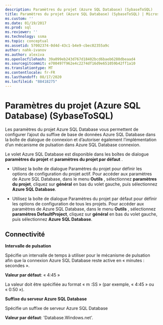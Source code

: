 ```yaml
---
description: Paramètres du projet (Azure SQL Database) (SybaseToSQL)
title: Paramètres du projet (Azure SQL Database) (SybaseToSQL) | Microsoft Docs
ms.custom: ''
ms.date: 01/19/2017
ms.prod: sql
ms.reviewer: ''
ms.technology: ssma
ms.topic: conceptual
ms.assetid: 57002374-0d4d-43c1-b4e9-cbec02355a9c
author: nahk-ivanov
ms.author: alexiva
ms.openlocfilehash: 39a099eb243d767d18402bcd6baeb6280dbeaad4
ms.sourcegitcommit: e700497f962e4c2274df16d9e651059b42ff1a10
ms.translationtype: MT
ms.contentlocale: fr-FR
ms.lasthandoff: 08/17/2020
ms.locfileid: "88418275"
---
```

# <a name="project-settings-azure-sql-database--sybasetosql"></a>Paramètres du projet (Azure SQL Database) (SybaseToSQL)
Les paramètres du projet Azure SQL Database vous permettent de configurer l’ajout du suffixe de base de données Azure SQL Database dans la boîte de dialogue de connexion et d’autoriser également l’implémentation d’un mécanisme de pulsation dans Azure SQL Database connexion.  
  
Le volet Azure SQL Database est disponible dans les boîtes de dialogue **paramètres du projet** et **paramètres du projet par défaut** .  
  
-   Utilisez la boîte de dialogue Paramètres du projet pour définir les options de configuration du projet actif. Pour accéder aux paramètres de Azure SQL Database, dans le menu **Outils** , sélectionnez **paramètres du projet**, cliquez sur **général** en bas du volet gauche, puis sélectionnez **Azure SQL Database**.  
  
-   Utilisez la boîte de dialogue Paramètres du projet par défaut pour définir les options de configuration de tous les projets. Pour accéder aux paramètres de Azure SQL Database, dans le menu **Outils** , sélectionnez **paramètres DefaultProject**, cliquez sur **général** en bas du volet gauche, puis sélectionnez **Azure SQL Database**.  
  
## <a name="connectivity"></a>Connectivité  
**Intervalle de pulsation**  
  
Spécifie un intervalle de temps à utiliser pour le mécanisme de pulsation afin que la connexion Azure SQL Database reste active en « minutes : secondes ».  
  
**Valeur par défaut**: « 4:45 »  
  
La valeur doit être spécifiée au format « m :SS » (par exemple, « 4:45 » ou « 0:50 »).  
  
**Suffixe du serveur Azure SQL Database**  
  
Spécifie un suffixe de serveur Azure SQL Database  
  
**Valeur par défaut**: 'Database.Windows.net'.  
  
